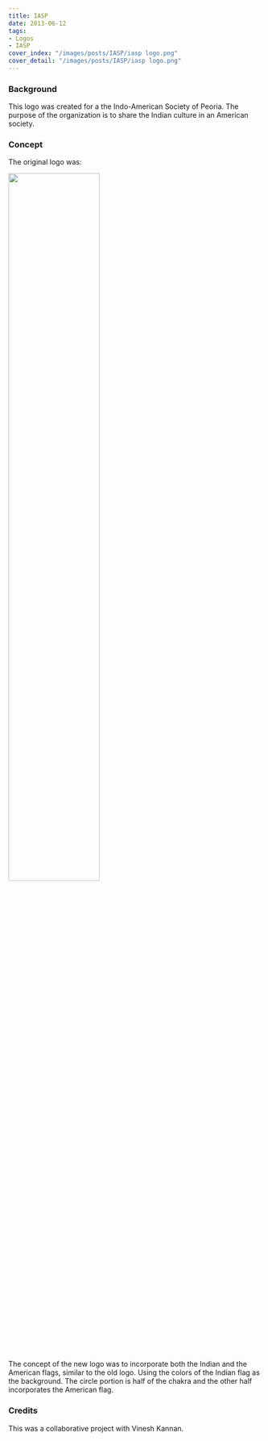 ```yaml
---
title: IASP
date: 2013-06-12
tags:
- Logos
- IASP
cover_index: "/images/posts/IASP/iasp logo.png"
cover_detail: "/images/posts/IASP/iasp logo.png"
---
```

### Background
This logo was created for a the Indo-American Society of Peoria. The purpose of the organization is to share the Indian culture in an American society. 

### Concept
The original logo was:

<img src="/images/posts/IASP/iasp logo old.jpg" style="width: 60%">

The concept of the new logo was to incorporate both the Indian and the American flags, similar to the old logo. Using the colors of the Indian flag as the background. The circle portion is half of the chakra and the other half incorporates the American flag.

### Credits
This was a collaborative project with Vinesh Kannan.